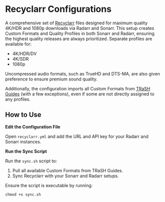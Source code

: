 # Recyclarr Configurations
A comprehensive set of [Recyclarr](https://github.com/recyclarr/recyclarr) files designed for maximum quality 4K/HDR and 1080p downloads via Radarr and Sonarr. This setup creates Custom Formats and Quality Profiles in both Sonarr and Radarr, ensuring the highest quality releases are always prioritized. Separate profiles are available for:

- 4K/HDR/DV
- 4K/SDR
- 1080p
  
Uncompressed audio formats, such as TrueHD and DTS-MA, are also given preference to ensure premium sound quality.

Additionally, the configuration imports all Custom Formats from [TRaSH Guides](https://trash-guides.info/) (with a few exceptions), even if some are not directly assigned to any profiles.

## How to Use

**Edit the Configuration File**

Open `recyclarr.yml` and add the URL and API key for your Radarr and Sonarr instances.

**Run the Sync Script**

Run the `sync.sh` script to:

1. Pull all available Custom Formats from TRaSH Guides.
2. Sync Recyclarr with your Sonarr and Radarr setups.

Ensure the script is executable by running:

```
chmod +x sync.sh
```
